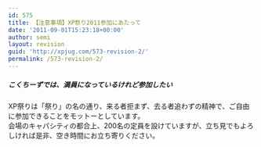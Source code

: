 ```yaml
---
id: 575
title: 【注意事項】XP祭り2011参加にあたって
date: '2011-09-01T15:23:18+00:00'
author: semi
layout: revision
guid: 'http://xpjug.com/573-revision-2/'
permalink: /573-revision-2/
---
```


##### こくちーずでは、満員になっているけれど参加したい

XP祭りは「祭り」の名の通り、来る者拒まず、去る者追わずの精神で、ご自由に参加できることをモットーとしています。  
会場のキャパシティの都合上、200名の定員を設けていますが、立ち見でもよろしければ是非、空き時間にお立ち寄りください。
